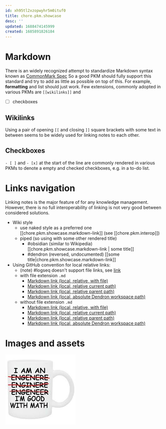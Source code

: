 ```yaml
---
id: xh95tl2xzopwyhr5m0ituf0
title: chore.pkm.showcase
desc: ''
updated: 1688474145999
created: 1685891826184
---
```



# Markdown
  
There is an widely recognized attempt to standardize Markdown syntax
known as [CommonMark Spec](https://spec.commonmark.org/) So a good PKM
should fully support this standard and try to add as little as
possible on top of this. For example, __formatting__ and list should
just work. Few extensions, commonly adopted in various PKMs are 
`[[wikilinks]]` and 
- [ ] checkboxes

## Wikilinks

Using a pair of opening  `[[` and closing `]]` square brackets with
some text in between seems to be widely used for linking notes to each
other.

## Checkboxes

`- [ ]` and `- [x]` at the start of the line are commonly rendered in
various PKMs to denote a empty and checked checkboxes, e.g. in a to-do
list.


# Links navigation

Linking notes is the major feature of for  any knowledge management. However, there is no full interoperability of linking is not very good between considered solutions.

- Wiki style
    - use naked style as a preferred one 
            [[chore.pkm.showcase.markdown-link]]
            (see [[chore.pkm.interop]])
    - piped (so using with some other rendered title)
        - #obsidian (similar to Wikipedia) 
            [[chore.pkm.showcase.markdown-link | some title]]
        - #dendron (reversed, undocumented)
            [[some title|chore.pkm.showcase.markdown-link]]
- Using GitHub convention for local relative links:
    - (note) #logseq doesn't support file links, see [link](https://github.com/logseq/logseq/discussions/8003)
    - with file extension `.md`
        - [Markdown link (local, relative, with file)](chore.pkm.showcase.markdown-link.md)
        - [Markdown link (local, relative current path)](./chore.pkm.showcase.markdown-link.md)
        - [Markdown link (local, relative parent path)](../notes/chore.pkm.showcase.markdown-link.md)
        - [Markdown link (local, absolute Dendron workspace path)](/chore.pkm.showcase.markdown-link.md)
    - without file extension `.md`
        - [Markdown link (local, relative, with file)](chore.pkm.showcase.markdown-link)
        - [Markdown link (local, relative current path)](./chore.pkm.showcase.markdown-link)
        - [Markdown link (local, relative parent path)](../notes/chore.pkm.showcase.markdown-link)
        - [Markdown link (local, absolute Dendron workspace path)](/chore.pkm.showcase.markdown-link)


# Images and assets
  
 ![sdf.jpg](assets/sdf_1685951313419_0.jpg)
